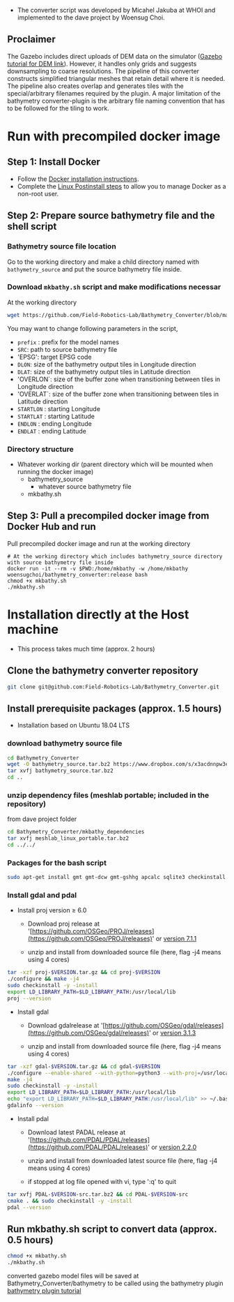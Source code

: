 * The converter script was developed by Micahel Jakuba at WHOI and implemented to the dave project by Woensug Choi.

## Proclaimer
The Gazebo includes direct uploads of DEM data on the simulator ([Gazebo tutorial for DEM link](http://gazebosim.org/tutorials?tut=dem&cat=build_world)). However, it handles only grids and suggests downsampling to coarse resolutions. The pipeline of this converter constructs simplified triangular meshes that retain detail where it is needed. The pipeline also creates overlap and generates tiles with the special/arbitrary filenames required by the plugin. A major limitation of the bathymetry converter-plugin is the arbitrary file naming convention that has to be followed for the tiling to work.

# Run with precompiled docker image

## Step 1: Install Docker
* Follow the [Docker installation instructions](https://docs.docker.com/engine/install/ubuntu/).
* Complete the [Linux Postinstall steps](https://docs.docker.com/engine/install/linux-postinstall/) to allow you to manage Docker as a non-root user.

## Step 2: Prepare source bathymetry file and the shell script

### Bathymetry source file location
Go to the working directory and make a child directory named with `bathymetry_source` and put the source bathymetry file inside.

### Download `mkbathy.sh` script and make modifications necessar
At the working directory
```bash
wget https://github.com/Field-Robotics-Lab/Bathymetry_Converter/blob/master/mkbathy.sh
```
You may want to change following parameters in the script,
- `prefix` : prefix for the model names
- `SRC`: path to source bathymetry file
- 'EPSG': target EPSG code
- `DLON`: size of the bathymetry output tiles in Longitude direction
- `DLAT`: size of the bathymetry output tiles in Latitude direction
- 'OVERLON`: size of the buffer zone when transitioning between tiles in Longitude direction
- 'OVERLAT`: size of the buffer zone when transitioning between tiles in Latitude direction
- `STARTLON` : starting Longitude
- `STARTLAT` : starting Latitude
- `ENDLON` : ending Longitude
- `ENDLAT` : ending Latitude

### Directory structure
- Whatever working dir (parent directory which will be mounted when running the docker image)
  - bathymetry_source
    - whatever source bathymetry file
  - mkbathy.sh

## Step 3: Pull a precompiled docker image from Docker Hub and run
Pull precompiled docker image and run at the working directory
```
# At the working directory which includes bathymetry_source directory with source bathymetry file inside
docker run -it --rm -v $PWD:/home/mkbathy -w /home/mkbathy woensugchoi/bathymetry_converter:release bash
chmod +x mkbathy.sh
./mkbathy.sh
```


# Installation directly at the Host machine
* This process takes much time (approx. 2 hours)

## Clone the bathymetry converter repository
```bash
git clone git@github.com:Field-Robotics-Lab/Bathymetry_Converter.git
```

## Install prerequisite packages (approx. 1.5 hours)
* Installation based on Ubuntu 18.04 LTS

### download bathymetry source file
```bash
cd Bathymetry_Converter
wget -O bathymetry_source.tar.bz2 https://www.dropbox.com/s/x3acdnnpw3ej9b4/bathymetry_source.tar.bz2?dl=1
tar xvfj bathymetry_source.tar.bz2
cd ..
```

### unzip dependency files (meshlab portable; included in the repository)
from dave project folder
```bash
cd Bathymetry_Converter/mkbathy_dependencies
tar xvfj meshlab_linux_portable.tar.bz2
cd ../../
```

### Packages for the bash script

```bash
sudo apt-get install gmt gmt-dcw gmt-gshhg apcalc sqlite3 checkinstall libudunits2-dev libgdal-dev libgeos-dev libproj-dev
```

### Install gdal and pdal

- Install proj version ≥ 6.0

     - Download proj release at '[https://github.com/OSGeo/PROJ/releases](https://github.com/OSGeo/PROJ/releases)' or [version 7.1.1](https://www.dropbox.com/s/4rjx9vutlezt0yx/proj-7.1.1.tar.gz?dl=1)

     - unzip and install from downloaded source file (here, flag -j4 means using 4 cores)

```bash
tar -xzf proj-$VERSION.tar.gz && cd proj-$VERSION
./configure && make -j4
sudo checkinstall -y -install
export LD_LIBRARY_PATH=$LD_LIBRARY_PATH:/usr/local/lib
proj --version
```

- Install gdal

     - Download gdalrelease at '[https://github.com/OSGeo/gdal/releases](https://github.com/OSGeo/gdal/releases)' or [version 3.1.3](https://www.dropbox.com/s/uucd3qwee43bhj9/gdal-3.1.3.tar.gz?dl=1)

     - unzip and install from downloaded source file (here, flag -j4 means using 4 cores)

```bash
tar -xzf gdal-$VERSION.tar.gz && cd gdal-$VERSION
./configure --enable-shared --with-python=python3 --with-proj=/usr/local
make -j4
sudo checkinstall -y -install
export LD_LIBRARY_PATH=$LD_LIBRARY_PATH:/usr/local/lib
echo "export LD_LIBRARY_PATH=$LD_LIBRARY_PATH:/usr/local/lib" >> ~/.bashrc
gdalinfo --version
```

- Install pdal

     - Download latest PADAL release at '[https://github.com/PDAL/PDAL/releases](https://github.com/PDAL/PDAL/releases)' or [version 2.2.0](https://www.dropbox.com/s/27qt50yh86exo9c/PDAL-2.2.0-src.tar.bz2?dl=1)

     - unzip and install from downloaded latest source file (here, flag -j4 means using 4 cores)

     * if stopped at log file opened with vi, type ':q' to quit

```bash
tar xvfj PDAL-$VERSION-src.tar.bz2 && cd PDAL-$VERSION-src
cmake . && sudo checkinstall -y -install
pdal --version
```

## Run mkbathy.sh script to convert data (approx. 0.5 hours)

```bash
chmod +x mkbathy.sh
./mkbathy.sh
```
converted gazebo model files will be saved at Bathymetry_Converter/bathymetry to be called using the bathymetry plugin [bathymetry plugin tutorial](https://github.com/Field-Robotics-Lab/dave/wiki/Bathymetry-Integration)